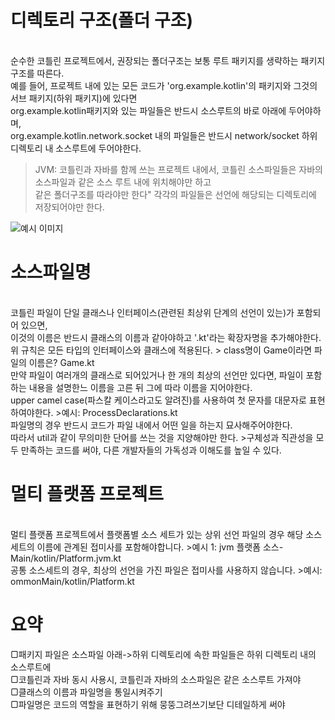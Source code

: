 # 디렉토리 구조(폴더 구조)

<br>
순수한 코틀린 프로젝트에서, 권장되는 폴더구조는 보통 루트 패키지를 생략하는 패키지 구조를 따른다.<br>
예를 들어, 프로젝트 내에 있는 모든 코드가 'org.example.kotlin'의 패키지와 그것의 서브 패키지(하위 패키지)에 있다면
<br>
org.example.kotlin패키지와 있는 파일들은 반드시 소스루트의 바로 아래에 두어야하며,
<br>
org.example.kotlin.network.socket 내의 파일들은 반드시 network/socket 하위 디렉토리 내 소스루트에 두어야한다.

> JVM: 코틀린과 자바를 함께 쓰는 프로젝트 내에서, 코틀린 소스파일들은 자바의 소스파일과 같은 소스 루트 내에 위치해야만 하고<br>
같은 폴더구조를 따라야만 한다" 각각의 파일들은 선언에 해당되는 디렉토리에 저장되어야만 한다.

![예시 이미지](https://github.com/park-yina/kotling-convention-study/assets/111878820/3b902199-025a-4505-8fc5-3dede39651b8)

# 소스파일명
<br>
코틀린 파일이 단일 클래스나 인터페이스(관련된 최상위 단계의 선언이 있는)가 포함되어 있으면,
<br>
이것의 이름은 반드시 클래스의 이름과 같아야하고 '.kt'라는 확장자명을 추가해야한다.
<br>
위 규칙은 모든 타입의 인터페이스와 클래스에 적용된다.
> class명이 Game이라면 파일의 이름은? Game.kt
<br>
만약 파일이 여러개의 클래스로 되어있거나 한 개의 최상의 선언만 있다면, 파일이 포함하는 내용을 설명한느 이름을 고른 뒤 그에 따라 이름을 지어야한다.
<br>
upper camel case(파스칼 케이스라고도 알려진)를 사용하여 첫 문자를 대문자로 표현하여야한다.
>예시: ProcessDeclarations.kt
<br>
파일명의 경우 반드시 코드가 파일 내에서 어떤 일을 하는지 묘사해주어야한다.
<br>
따라서 util과 같이 무의미한 단어를 쓰는 것을 지양해야만 한다.
>구체성과 직관성을 모두 만족하는 코드를 써야, 다른 개발자들의 가독성과 이해도를 높일 수 있다.

# 멀티 플랫폼 프로젝트
<br>
멀티 플랫폼 프로젝트에서 플랫폼별 소스 세트가 있는 상위 선언 파일의 경우 해당 소스세트의 이름에 관계된 접미사를 포함해야합니다.
>예시 1: jvm 플랫폼 소스- Main/kotlin/Platform.jvm.kt
<br>
공통 소스세트의 경우, 최상의 선언을 가진 파일은 접미사를 사용하지 않습니다.
>예시: ommonMain/kotlin/Platform.kt

# 요약
▢패키지 파일은 소스파일 아래->하위 디렉토리에 속한 파일들은 하위 디렉토리 내의 소스루트에
<br>
▢코틀린과 자바 동시 사용시, 코틀린과 자바의 소스파일은 같은 소스루트 가져야
<br>
▢클래스의 이름과 파일명을 통일시켜주기
<br>
▢파일명은 코드의 역할을 표현하기 위해 뭉뚱그려쓰기보단 디테일하게 써야





